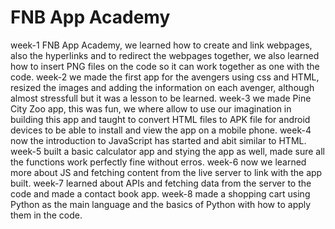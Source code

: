 # FNB App Academy
week-1 FNB App Academy, we learned how to create and link webpages, also the hyperlinks and to redirect the webpages together, we also learned how to insert PNG files on the code so it can work together as one with the code. week-2 we made the first app for the avengers using css and HTML, resized the images and adding the information on each avenger, although almost stressfull but it was a lesson to be learned. week-3 we made Pine City Zoo app, this was fun, we where allow to use our imagination in building this app and taught to convert HTML files to APK file for android devices to be able to install and view the app on a mobile phone. week-4 now the introduction to JavaScript has started and abit similar to HTML. week-5 built a basic calculator app and stying the app as well, made sure all the functions work perfectly fine without erros. week-6 now we learned more about JS and fetching content from the live server to link with the app built. week-7 learned about APIs and fetching data from the server to the code and made a contact book app. week-8 made a shopping cart using Python as the main language and the basics of Python with how to apply them in the code.
